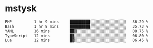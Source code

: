 # mstysk

<!--START_SECTION:waka-->

```txt
PHP          1 hr 9 mins     █████████░░░░░░░░░░░░░░░░   36.29 %
Bash         1 hr 8 mins     █████████░░░░░░░░░░░░░░░░   35.73 %
YAML         16 mins         ██▒░░░░░░░░░░░░░░░░░░░░░░   08.75 %
TypeScript   12 mins         █▓░░░░░░░░░░░░░░░░░░░░░░░   06.80 %
Lua          12 mins         █▓░░░░░░░░░░░░░░░░░░░░░░░   06.45 %
```

<!--END_SECTION:waka-->
